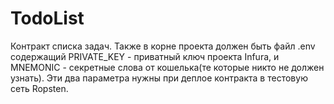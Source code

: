 # TodoList

Контракт списка задач.
Также в корне проекта должен быть файл .env содержащий PRIVATE_KEY - приватный ключ проекта Infura, и MNEMONIC - секретные слова от кошелька(те которые никто не должен узнать).
Эти два параметра нужны при деплое контракта в тестовую сеть Ropsten.
